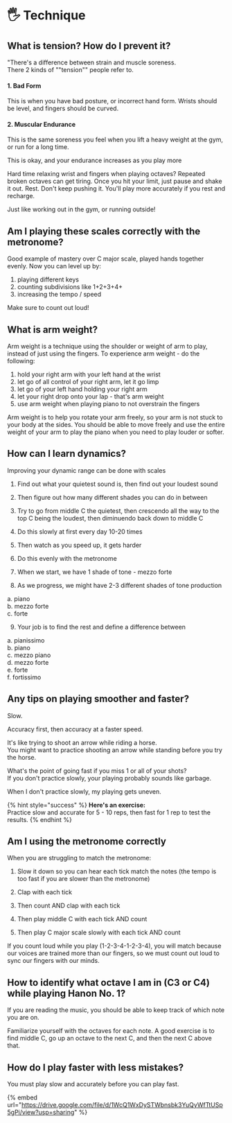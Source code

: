 # 🖐 Technique

## What is tension? How do I prevent it?

"There's a difference between strain and muscle soreness.   
There 2 kinds of ""tension"" people refer to.

#### 1. Bad Form

This is when you have bad posture, or incorrect hand form. Wrists should be level, and fingers should be curved.

#### 2. Muscular Endurance

This is the same soreness you feel when you lift a heavy weight at the gym, or run for a long time.

This is okay, and your endurance increases as you play more

Hard time relaxing wrist and fingers when playing octaves? Repeated broken octaves can get tiring. Once you hit your limit, just pause and shake it out. Rest. Don't keep pushing it. You'll play more accurately if you rest and recharge.

Just like working out in the gym, or running outside!

## Am I playing these scales correctly with the metronome?

Good example of mastery over C major scale, played hands together evenly. Now you can level up by:

1. playing different keys
2. counting subdivisions like 1+2+3+4+
3. increasing the tempo / speed 

Make sure to count out loud!

## What is arm weight?

Arm weight is a technique using the shoulder or weight of arm to play, instead of just using the fingers. To experience arm weight - do the following:

1. hold your right arm with your left hand at the wrist 
2. let go of all control of your right arm, let it go limp 
3. let go of your left hand holding your right arm
4. let your right drop onto your lap - that's arm weight
5. use arm weight when playing piano to not overstrain the fingers

Arm weight is to help you rotate your arm freely, so your arm is not stuck to your body at the sides. You should be able to move freely and use the entire weight of your arm to play the piano when you need to play louder or softer. 

## How can I learn dynamics?

Improving your dynamic range can be done with scales 

1. Find out what your quietest sound is, then find out your loudest sound

2. Then figure out how many different shades you can do in between 

3. Try to go from middle C the quietest, then crescendo all the way to the top C being the loudest, then diminuendo back down to middle C 

4. Do this slowly at first every day 10-20 times 

5. Then watch as you speed up, it gets harder 

6. Do this evenly with the metronome 

7. When we start, we have 1 shade of tone - mezzo forte 

8. As we progress, we might have 2-3 different shades of tone production   
  
a. piano   
b. mezzo forte   
c. forte 

9. Your job is to find the rest and define a difference between 

  
a. pianissimo   
b. piano   
c. mezzo piano   
d. mezzo forte   
e. forte   
f. fortissimo

## Any tips on playing smoother and faster?

Slow. 

Accuracy first, then accuracy at a faster speed. 

It's like trying to shoot an arrow while riding a horse.  
You might want to practice shooting an arrow while standing before you try the horse. 

What's the point of going fast if you miss 1 or all of your shots?  
If you don't practice slowly, your playing probably sounds like garbage.

When I don't practice slowly, my playing gets uneven. 

{% hint style="success" %}
**Here's an exercise:**  
Practice slow and accurate for 5 - 10 reps, then fast for 1 rep to test the results.
{% endhint %}

## Am I using the metronome correctly



When you are struggling to match the metronome: 

1. Slow it down so you can hear each tick match the notes \(the tempo is too fast if you are slower than the metronome\)

 2. Clap with each tick 

3. Then count AND clap with each tick

4. Then play middle C with each tick AND count 

5. Then play C major scale slowly with each tick AND count 

If you count loud while you play \(1-2-3-4-1-2-3-4\), you will match because our voices are trained more than our fingers, so we must count out loud to sync our fingers with our minds.

## How to identify what octave I am in \(C3 or C4\) while playing Hanon No. 1?

If you are reading the music, you should be able to keep track of which note you are on.

Familiarize yourself with the octaves for each note. A good exercise is to find middle C, go up an octave to the next C, and then the next C above that.

## How do I play faster with less mistakes?

You must play slow and accurately before you can play fast.

{% embed url="https://drive.google.com/file/d/1WcQ1WxDySTWbnsbk3YuQyWfTtUSp5gPi/view?usp=sharing" %}







